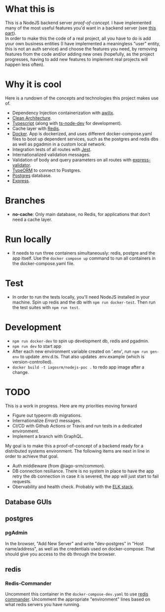 # What this is

This is a NodeJS backend server _proof-of-concept_. I have implemented many of the most useful features you'd want in a backend server (see [this part](#why-it-is-cool)).  
In order to make this the code of a real project, all you have to do is add your own business entities (I have implemented a meaningless "user" entity, this is not an auth service) and choose the features you need, by removing features from the code and/or adding new ones (hopefully, as the project progresses, having to add new features to implement real projects will happen less often).

# Why it is cool

Here is a rundown of the concepts and technologies this project makes use of.

- Dependency Injection containerization with [awilix](https://github.com/jeffijoe/awilix).
- [Clean Architecture](https://blog.cleancoder.com/uncle-bob/2012/08/13/the-clean-architecture.html).
- [Typescript](https://www.typescriptlang.org/) (along with [ts-node-dev](https://www.npmjs.com/package/ts-node-dev) for development).
- Cache layer with [Redis](https://redis.io/).
- [Docker](https://www.docker.com/). App is dockerized, and uses different docker-compose.yaml files to boot up dependent services, such as the postgres and redis dbs as well as pgadmin in a custom local network.
- Integration tests of all routes with [Jest](https://jestjs.io/).
- Internationalized validation messages.
- Validation of body and query parameters on all routes with [express-validator](https://express-validator.github.io/docs/).
- [TypeORM](https://typeorm.io/#/) to connect to Postgres.
- [Postgres](https://www.postgresql.org/) database.
- [Express](https://expressjs.com/).

# Branches

- **no-cache**: Only main database, no Redis, for applications that don't need a cache layer.

# Run locally

- It needs to run three containers simultaneously: redis, postgre and the app itself. Use the `docker compose up` command to run all containers in the docker-compose.yaml file.

# Test

- In order to run the tests locally, you'll need NodeJS installed in your machine. Spin up redis and the db with `npm run docker-test`. Then run the test suites with `npm run test`.

# Development

- `npm run docker-dev` to spin up development db, redis and pgadmin.
- `npm run dev` to start app
- After each new environment variable created on '.env', run `npm run gen-env` to update .env.d.ts. That also updates .env.example (which is version-controlled).
- `docker build -t iagosrm/nodejs-poc .` to redo app image after a change.

# TODO

This is a work in progress. Here are my priorities moving forward

- Figure out typeorm db migrations.
- Internationalize _Error()_ messages.
- CI/CD with Github Actions or Travis and run tests in a dedicated environment.
- Implement a branch with GraphQL.

My goal is to make this a proof-of-concept of a backend ready for a distributed systems environment. The following items are next in line in order to achieve that goal.

- Auth middleware (from @iago-srm/common).
- DB connection resiliance. There is no system in place to have the app retry the db connection in case it is severed, the app will just start to fail requests.
- Obervability and health check. Probably with the [ELK stack](https://www.elastic.co/what-is/elk-stack).

## Database GUIs

## postgres

### pgAdmin

In the browser, "Add New Server" and write "dev-postgres" in "Host name/address", as well as the credentials used on docker-compose. That should give you access to the db through the browser.

## redis

### Redis-Commander

Uncomment this container in the `docker-compose-dev.yaml` to use [redis commander](https://github.com/joeferner/redis-commander). Uncomment the appropriate "environment" lines based on what redis servers you have running.

